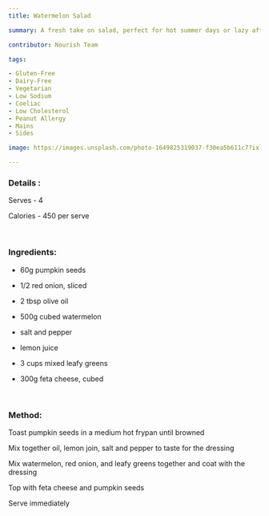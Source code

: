 ```yaml
---
title: Watermelon Salad

summary: A fresh take on salad, perfect for hot summer days or lazy afternoons.

contributor: Nourish Team

tags:

- Gluten-Free
- Dairy-Free
- Vegetarian
- Low Sodium
- Coeliac
- Low Cholesterol
- Peanut Allergy
- Mains
- Sides

image: https://images.unsplash.com/photo-1649825319037-f30ea5b611c7?ixlib=rb-4.0.3&ixid=MnwxMjA3fDB8MHxwaG90by1wYWdlfHx8fGVufDB8fHx8&auto=format&fit=crop&w=1170&q=80 

---
```


### Details :

Serves - 4

Calories - 450 per serve

<br>

### Ingredients:

* 60g pumpkin seeds

* 1/2 red onion, sliced

* 2 tbsp olive oil

* 500g cubed watermelon

* salt and pepper

* lemon juice

* 3 cups mixed leafy greens

* 300g feta cheese, cubed

<br>

### Method:

Toast pumpkin seeds in a medium hot frypan until browned

Mix together oil, lemon join, salt and pepper to taste for the dressing

Mix watermelon, red onion, and leafy greens together and coat with the dressing

Top with feta cheese and pumpkin seeds

Serve immediately